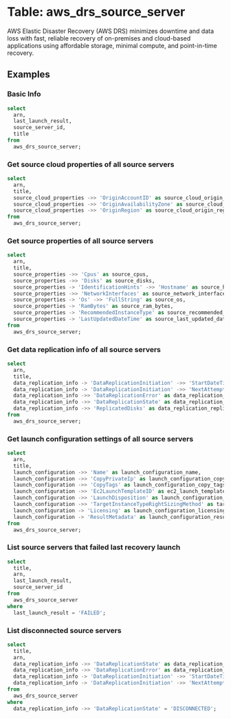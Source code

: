 # Table: aws_drs_source_server

AWS Elastic Disaster Recovery (AWS DRS) minimizes downtime and data loss with fast, reliable recovery of on-premises and cloud-based applications using affordable storage, minimal compute, and point-in-time recovery.

## Examples

### Basic Info

```sql
select
  arn,
  last_launch_result,
  source_server_id,
  title
from
  aws_drs_source_server;
```

### Get source cloud properties of all source servers

```sql
select
  arn,
  title,
  source_cloud_properties ->> 'OriginAccountID' as source_cloud_origin_account_id,
  source_cloud_properties ->> 'OriginAvailabilityZone' as source_cloud_origin_availability_zone,
  source_cloud_properties ->> 'OriginRegion' as source_cloud_origin_region
from
  aws_drs_source_server;
```

### Get source properties of all source servers

```sql
select
  arn,
  title,
  source_properties ->> 'Cpus' as source_cpus,
  source_properties ->> 'Disks' as source_disks,
  source_properties -> 'IdentificationHints' ->> 'Hostname' as source_hostname,
  source_properties ->> 'NetworkInterfaces' as source_network_interfaces,
  source_properties -> 'Os' ->> 'FullString' as source_os,
  source_properties -> 'RamBytes' as source_ram_bytes,
  source_properties -> 'RecommendedInstanceType' as source_recommended_instance_type,
  source_properties -> 'LastUpdatedDateTime' as source_last_updated_date_time
from
  aws_drs_source_server;
```

### Get data replication info of all source servers

```sql
select
  arn,
  title,
  data_replication_info -> 'DataReplicationInitiation' ->> 'StartDateTime' as data_replication_start_date_time,
  data_replication_info -> 'DataReplicationInitiation' ->> 'NextAttemptDateTime' as data_replication_next_attempt_date_time,
  data_replication_info ->> 'DataReplicationError' as data_replication_error,
  data_replication_info ->> 'DataReplicationState' as data_replication_state,
  data_replication_info ->> 'ReplicatedDisks' as data_replication_replicated_disks
from
  aws_drs_source_server;
```

### Get launch configuration settings of all source servers

```sql
select
  arn,
  title,
  launch_configuration ->> 'Name' as launch_configuration_name,
  launch_configuration ->> 'CopyPrivateIp' as launch_configuration_copy_private_ip,
  launch_configuration ->> 'CopyTags' as launch_configuration_copy_tags,
  launch_configuration ->> 'Ec2LaunchTemplateID' as ec2_launch_template_id,
  launch_configuration ->> 'LaunchDisposition' as launch_configuration_disposition,
  launch_configuration ->> 'TargetInstanceTypeRightSizingMethod' as target_instance_type_right_sizing_method,
  launch_configuration -> 'Licensing' as launch_configuration_licensing,
  launch_configuration -> 'ResultMetadata' as launch_configuration_result_metadata
from
  aws_drs_source_server;
```

### List source servers that failed last recovery launch

```sql
select
  title,
  arn,
  last_launch_result,
  source_server_id
from
  aws_drs_source_server
where
  last_launch_result = 'FAILED';
```

### List disconnected source servers

```sql
select
  title,
  arn,
  data_replication_info ->> 'DataReplicationState' as data_replication_state,
  data_replication_info ->> 'DataReplicationError' as data_replication_error,
  data_replication_info -> 'DataReplicationInitiation' ->> 'StartDateTime' as data_replication_start_date_time,
  data_replication_info -> 'DataReplicationInitiation' ->> 'NextAttemptDateTime' as data_replication_next_attempt_date_time
from
  aws_drs_source_server
where
  data_replication_info ->> 'DataReplicationState' = 'DISCONNECTED';
```

